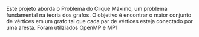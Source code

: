 Este projeto aborda o Problema do Clique Máximo, um problema fundamental na teoria dos grafos. O objetivo é encontrar o maior conjunto de vértices em um grafo tal que cada par de vértices esteja conectado por uma aresta. Foram utilziados OpenMP e MPI

